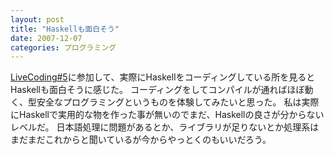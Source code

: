 ```yaml
---
layout: post
title: "Haskellも面白そう"
date: 2007-12-07
categories: プログラミング
---
```

[LiveCoding#5](http://livecoding.org/)に参加して、実際にHaskellをコーディングしている所を見るとHaskellも面白そうに感じた。
コーディングをしてコンパイルが通ればほぼ動く、型安全なプログラミングというものを体験してみたいと思った。
私は実際にHaskellで実用的な物を作った事が無いのでまだ、Haskellの良さが分からないレベルだ。
日本語処理に問題があるとか、ライブラリが足りないとか処理系はまだまだこれからと聞いているが今からやっとくのもいいだろう。
